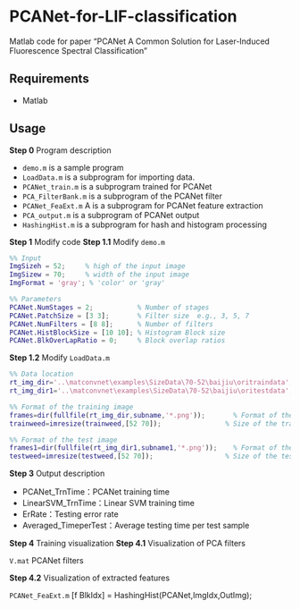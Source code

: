 # PCANet-for-LIF-classification
Matlab code for paper “PCANet A Common Solution for Laser-Induced Fluorescence Spectral Classification”

## Requirements
- Matlab

## Usage
**Step 0** Program description

 - `demo.m` is a sample program
 - `LoadData.m` is a subprogram for importing data.
 - `PCANet_train.m` is a subprogram trained for PCANet
 - `PCA_FilterBank.m` is a subprogram of the PCANet filter
 - `PCANet_FeaExt.m` A is a subprogram for PCANet feature extraction
 - `PCA_output.m` is a subprogram of PCANet output
 - `HashingHist.m` is a subprogram for hash and histogram processing

**Step 1** Modify code
**Step 1.1** Modify `demo.m`

```matlab
%% Input
ImgSizeh = 52;     % high of the input image
ImgSizew = 70;     % width of the input image
ImgFormat = 'gray';	% 'color' or 'gray'

%% Parameters
PCANet.NumStages = 2;           % Number of stages
PCANet.PatchSize = [3 3];       % Filter size  e.g., 3, 5, 7
PCANet.NumFilters = [8 8];      % Number of filters
PCANet.HistBlockSize = [10 10]; % Histogram Block size
PCANet.BlkOverLapRatio = 0;     % Block overlap ratios
```

**Step 1.2** Modify `LoadData.m` 
```matlab
%% Data location
rt_img_dir='..\matconvnet\examples\SizeData\70-52\baijiu\oritraindata';   % Test set directory
rt_img_dir1='..\matconvnet\examples\SizeData\70-52\baijiu\oritestdata';   % Training set directory

%% Format of the training image
frames=dir(fullfile(rt_img_dir,subname,'*.png'));       % Format of the training set picture
trainweed=imresize(trainweed,[52 70]);                % Size of the training set picture H×W

%% Format of the test image
frames1=dir(fullfile(rt_img_dir1,subname1,'*.png'));    % Format of the test set picture
testweed=imresize(testweed,[52 70]);                  % Size of the test set picture H×W
```

**Step 3** Output description

 - PCANet_TrnTime：PCANet training time
 - LinearSVM_TrnTime：Linear SVM training time
 - ErRate：Testing error rate
 - Averaged_TimeperTest：Average testing time per test sample

**Step 4** Training visualization
**Step 4.1** Visualization of PCA filters

 `V.mat` PCANet filters
 
 **Step 4.2** Visualization of extracted features
 
 `PCANet_FeaExt.m`  [f BlkIdx] = HashingHist(PCANet,ImgIdx,OutImg);
 
